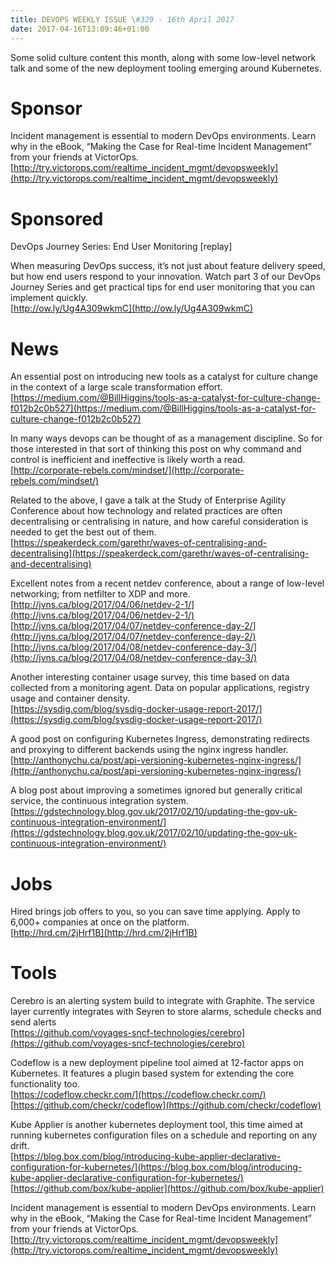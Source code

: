 ```yaml
---
title: DEVOPS WEEKLY ISSUE \#329 - 16th April 2017 
date: 2017-04-16T13:09:46+01:00
---
```


Some solid culture content this month, along with some low-level network talk and some of the new deployment tooling emerging around Kubernetes.


Sponsor
======

Incident management is essential to modern DevOps environments. Learn why in the eBook, “Making the Case for Real-time Incident Management” from your friends at VictorOps.
<br>[http://try.victorops.com/realtime_incident_mgmt/devopsweekly](http://try.victorops.com/realtime_incident_mgmt/devopsweekly)


Sponsored
========

DevOps Journey Series: End User Monitoring [replay]

When measuring DevOps success, it’s not just about feature delivery speed, but how end users respond to your innovation. Watch part 3 of our DevOps Journey Series and get practical tips for end user monitoring that you can implement quickly.
<br>[http://ow.ly/Ug4A309wkmC](http://ow.ly/Ug4A309wkmC)


News
====


An essential post on introducing new tools as a catalyst for culture change in the context of a large scale transformation effort.
<br>[https://medium.com/@BillHiggins/tools-as-a-catalyst-for-culture-change-f012b2c0b527](https://medium.com/@BillHiggins/tools-as-a-catalyst-for-culture-change-f012b2c0b527)


In many ways devops can be thought of as a management discipline. So for those interested in that sort of thinking this post on why command and control is inefficient and ineffective is likely worth a read.
<br>[http://corporate-rebels.com/mindset/](http://corporate-rebels.com/mindset/)


Related to the above, I gave a talk at the Study of Enterprise Agility Conference about how technology and related practices are often decentralising or centralising in nature, and how careful consideration is needed to get the best out of them.
<br>[https://speakerdeck.com/garethr/waves-of-centralising-and-decentralising](https://speakerdeck.com/garethr/waves-of-centralising-and-decentralising)


Excellent notes from a recent netdev conference, about a range of low-level networking; from netfilter to XDP and more.
<br>[http://jvns.ca/blog/2017/04/06/netdev-2-1/](http://jvns.ca/blog/2017/04/06/netdev-2-1/)
<br>[http://jvns.ca/blog/2017/04/07/netdev-conference-day-2/](http://jvns.ca/blog/2017/04/07/netdev-conference-day-2/)
<br>[http://jvns.ca/blog/2017/04/08/netdev-conference-day-3/](http://jvns.ca/blog/2017/04/08/netdev-conference-day-3/)


Another interesting container usage survey, this time based on data collected from a monitoring agent. Data on popular applications, registry usage and container density.
<br>[https://sysdig.com/blog/sysdig-docker-usage-report-2017/](https://sysdig.com/blog/sysdig-docker-usage-report-2017/)


A good post on configuring Kubernetes Ingress, demonstrating redirects and proxying to different backends using the nginx ingress handler.
<br>[http://anthonychu.ca/post/api-versioning-kubernetes-nginx-ingress/](http://anthonychu.ca/post/api-versioning-kubernetes-nginx-ingress/)


A blog post about improving a sometimes ignored but generally critical service, the continuous integration system.
<br>[https://gdstechnology.blog.gov.uk/2017/02/10/updating-the-gov-uk-continuous-integration-environment/](https://gdstechnology.blog.gov.uk/2017/02/10/updating-the-gov-uk-continuous-integration-environment/)


Jobs
====

Hired brings job offers to you, so you can save time applying. Apply to 6,000+ companies at once on the platform.
<br>[http://hrd.cm/2jHrf1B](http://hrd.cm/2jHrf1B)


Tools
=====

Cerebro is an alerting system build to integrate with Graphite. The service layer currently integrates with Seyren to store alarms, schedule checks and send alerts
<br>[https://github.com/voyages-sncf-technologies/cerebro](https://github.com/voyages-sncf-technologies/cerebro)


Codeflow is a new deployment pipeline tool aimed at 12-factor apps on Kubernetes. It features a plugin based system for extending the core functionality too.
<br>[https://codeflow.checkr.com/](https://codeflow.checkr.com/)
<br>[https://github.com/checkr/codeflow](https://github.com/checkr/codeflow)


Kube Applier is another kubernetes deployment tool, this time aimed at running kubernetes configuration files on a schedule and reporting on any drift.
<br>[https://blog.box.com/blog/introducing-kube-applier-declarative-configuration-for-kubernetes/](https://blog.box.com/blog/introducing-kube-applier-declarative-configuration-for-kubernetes/)
<br>[https://github.com/box/kube-applier](https://github.com/box/kube-applier)



Incident management is essential to modern DevOps environments. Learn why in the eBook, “Making the Case for Real-time Incident Management” from your friends at VictorOps.
<br>[http://try.victorops.com/realtime_incident_mgmt/devopsweekly](http://try.victorops.com/realtime_incident_mgmt/devopsweekly)




